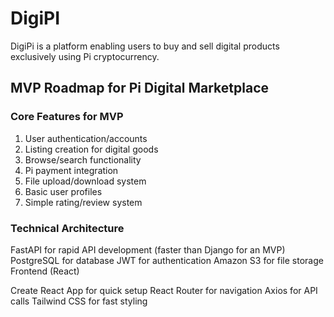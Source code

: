 # DigiPI
DigiPi is a platform enabling users to buy and sell digital products exclusively using Pi cryptocurrency.

## MVP Roadmap for Pi Digital Marketplace
### Core Features for MVP

1. User authentication/accounts
2. Listing creation for digital goods
3. Browse/search functionality
4. Pi payment integration
5. File upload/download system
6. Basic user profiles
7. Simple rating/review system

### Technical Architecture

FastAPI for rapid API development (faster than Django for an MVP)
PostgreSQL for database
JWT for authentication
Amazon S3 for file storage
Frontend (React)

Create React App for quick setup
React Router for navigation
Axios for API calls
Tailwind CSS for fast styling

